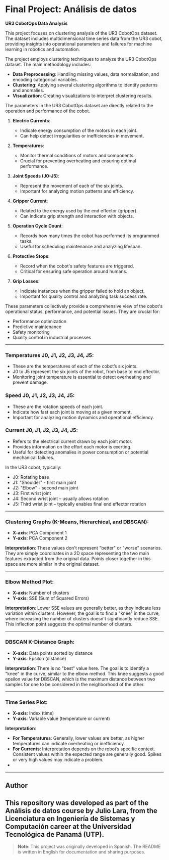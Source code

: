 # Final Project: Análisis de datos

**UR3 CobotOps Data Analysis**

This project focuses on clustering analysis of the UR3 CobotOps dataset. The dataset includes multidimensional time series data from the UR3 cobot, providing insights into operational parameters and failures for machine learning in robotics and automation.

The project employs clustering techniques to analyze the UR3 CobotOps dataset. The main methodology includes:

- **Data Preprocessing**: Handling missing values, data normalization, and encoding categorical variables.
- **Clustering**: Applying several clustering algorithms to identify patterns and anomalies.
- **Visualization**: Creating visualizations to interpret clustering results.

The parameters in the UR3 CobotOps dataset are directly related to the operation and performance of the cobot.

1. **Electric Currents**:
   - Indicate energy consumption of the motors in each joint.
   - Can help detect irregularities or inefficiencies in movement.

2. **Temperatures**:
   - Monitor thermal conditions of motors and components.
   - Crucial for preventing overheating and ensuring optimal performance.

3. **Joint Speeds (J0-J5)**:
   - Represent the movement of each of the six joints.
   - Important for analyzing motion patterns and efficiency.

4. **Gripper Current**:
   - Related to the energy used by the end effector (gripper).
   - Can indicate grip strength and interaction with objects.

5. **Operation Cycle Count**:
   - Records how many times the cobot has performed its programmed tasks.
   - Useful for scheduling maintenance and analyzing lifespan.

6. **Protective Stops**:
   - Record when the cobot's safety features are triggered.
   - Critical for ensuring safe operation around humans.

7. **Grip Losses**:
   - Indicate instances when the gripper failed to hold an object.
   - Important for quality control and analyzing task success rate.

These parameters collectively provide a comprehensive view of the cobot's operational status, performance, and potential issues. They are crucial for:
- Performance optimization
- Predictive maintenance
- Safety monitoring
- Quality control in industrial processes

---

### Temperatures J0, J1, J2, J3, J4, J5:

- These are the temperatures of each of the cobot’s six joints.
- J0 to J5 represent the six joints of the robot, from base to end effector.
- Monitoring joint temperature is essential to detect overheating and prevent damage.

### Speed J0, J1, J2, J3, J4, J5:

- These are the rotation speeds of each joint.
- Indicate how fast each joint is moving at a given moment.
- Important for analyzing motion dynamics and operational efficiency.

### Current J0, J1, J2, J3, J4, J5:

- Refers to the electrical current drawn by each joint motor.
- Provides information on the effort each motor is exerting.
- Useful for detecting anomalies in power consumption or potential mechanical failures.

In the UR3 cobot, typically:
- J0: Rotating base
- J1: "Shoulder" - first main joint
- J2: "Elbow" - second main joint
- J3: First wrist joint
- J4: Second wrist joint – usually allows rotation
- J5: Third wrist joint – typically enables final end effector rotation

---

### Clustering Graphs (K-Means, Hierarchical, and DBSCAN):
- **X-axis**: PCA Component 1
- **Y-axis**: PCA Component 2

**Interpretation**: These values don't represent "better" or "worse" scenarios. They are simply coordinates in a 2D space representing the two main features extracted from the original data. Points closer together in this space are more similar in the original dataset.

---

### Elbow Method Plot:
- **X-axis**: Number of clusters
- **Y-axis**: SSE (Sum of Squared Errors)

**Interpretation**: Lower SSE values are generally better, as they indicate less variation within clusters. However, the goal is to find a "knee" in the curve, where increasing the number of clusters doesn't significantly reduce SSE. This inflection point suggests the optimal number of clusters.

---

### DBSCAN K-Distance Graph:
- **X-axis**: Data points sorted by distance
- **Y-axis**: Epsilon (distance)

**Interpretation**: There is no "best" value here. The goal is to identify a "knee" in the curve, similar to the elbow method. This knee suggests a good epsilon value for DBSCAN, which is the maximum distance between two samples for one to be considered in the neighborhood of the other.

---

### Time Series Plot:
- **X-axis**: Index (time)
- **Y-axis**: Variable value (temperature or current)

**Interpretation**:
- **For Temperatures**: Generally, lower values are better, as higher temperatures can indicate overheating or inefficiency.
- **For Currents**: Interpretation depends on the robot’s specific context. Consistent values within the expected range are generally good. Spikes or very high values may indicate a problem.
- 
---

## Author

This repository was developed as part of the **Análisis de datos** course by **Julio Lara**, from the **Licenciatura en Ingeniería de Sistemas y Computación** career at the **Universidad Tecnológica de Panamá (UTP)**.
---

> **Note**: This project was originally developed in Spanish. The README is written in English for documentation and sharing purposes.


